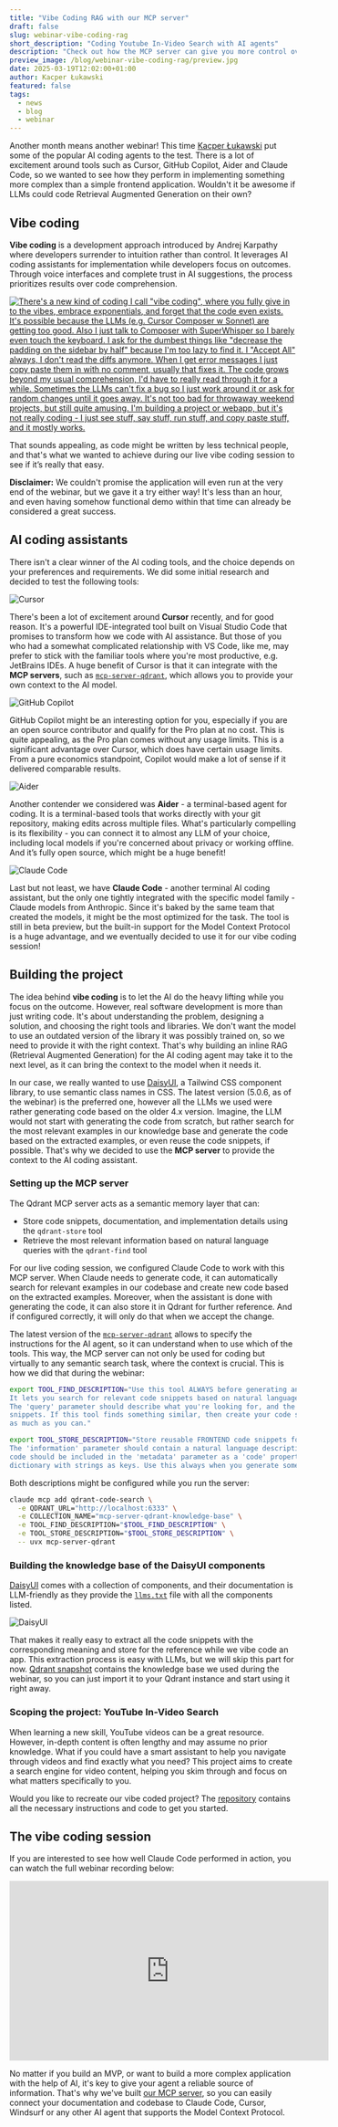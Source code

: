 ```yaml
---
title: "Vibe Coding RAG with our MCP server"
draft: false
slug: webinar-vibe-coding-rag
short_description: "Coding Youtube In-Video Search with AI agents"
description: "Check out how the MCP server can give you more control over the quality of vibe coding with AI agents like Cursor, and Claude Code!"
preview_image: /blog/webinar-vibe-coding-rag/preview.jpg
date: 2025-03-19T12:02:00+01:00
author: Kacper Łukawski
featured: false
tags:
  - news
  - blog
  - webinar
---
```


Another month means another webinar! This time [Kacper Łukawski](https://www.linkedin.com/in/kacperlukawski/) put some of the popular AI coding agents to the 
test. There is a lot of excitement around tools such as Cursor, GitHub Copilot, Aider and Claude Code, so we wanted to 
see how they perform in implementing something more complex than a simple frontend application. Wouldn't it be awesome 
if LLMs could code Retrieval Augmented Generation on their own? 

## Vibe coding

**Vibe coding** is a development approach introduced by Andrej Karpathy where developers surrender to intuition rather 
than control. It leverages AI coding assistants for implementation while developers focus on outcomes. Through voice 
interfaces and complete trust in AI suggestions, the process prioritizes results over code comprehension. 

[![There's a new kind of coding I call "vibe coding", where you fully give in to the vibes, embrace exponentials, and 
forget that the code even exists. It's possible because the LLMs (e.g. Cursor Composer w Sonnet) are getting too good. 
Also I just talk to Composer with SuperWhisper so I barely even touch the keyboard. I ask for the dumbest things like 
"decrease the padding on the sidebar by half" because I'm too lazy to find it. I "Accept All" always, I don't read the 
diffs anymore. When I get error messages I just copy paste them in with no comment, usually that fixes it. The code 
grows beyond my usual comprehension, I'd have to really read through it for a while. Sometimes the LLMs can't fix a bug 
so I just work around it or ask for random changes until it goes away. It's not too bad for throwaway weekend projects, 
but still quite amusing. I'm building a project or webapp, but it's not really coding - I just see stuff, say stuff, run 
stuff, and copy paste stuff, and it mostly works.](/blog/webinar-vibe-coding-rag/karpathy-tweet.png)](https://x.com/karpathy/status/1886192184808149383)

That sounds appealing, as code might be written by less technical people, and that's what we wanted to achieve during 
our live vibe coding session to see if it’s really that easy. 

**Disclaimer:** We couldn't promise the application will even run at the very end of the webinar, but we gave it a try 
either way! It's less than an hour, and even having somehow functional demo within that time can already be considered a 
great success. 

## AI coding assistants

There isn't a clear winner of the AI coding tools, and the choice depends on your preferences and requirements. We
did some initial research and decided to test the following tools:

![Cursor](/blog/webinar-vibe-coding-rag/cursor.png)

There's been a lot of excitement around **Cursor** recently, and for good reason. It's a powerful IDE-integrated tool 
built on Visual Studio Code that promises to transform how we code with AI assistance. But those of you who had a 
somewhat complicated relationship with VS Code, like me, may prefer to stick with the familiar tools where you're most
productive, e.g. JetBrains IDEs. A huge benefit of Cursor is that it can integrate with the **MCP servers**, such as 
[`mcp-server-qdrant`](https://github.com/qdrant/mcp-server-qdrant), which allows you to provide your own context to the 
AI model.

![GitHub Copilot](/blog/webinar-vibe-coding-rag/github-copilot.png)

GitHub Copilot might be an interesting option for you, especially if you are an open source contributor and qualify 
for the Pro plan at no cost. This is quite appealing, as the Pro plan comes without any usage limits. This is a 
significant advantage over Cursor, which does have certain usage limits. From a pure economics standpoint, Copilot would 
make a lot of sense if it delivered comparable results.

![Aider](/blog/webinar-vibe-coding-rag/aider.png)

Another contender we considered was **Aider** - a terminal-based agent for coding. It is a terminal-based tools that 
works directly with your git repository, making edits across multiple files. What's particularly compelling is its 
flexibility - you can connect it to almost any LLM of your choice, including local models if you're concerned about 
privacy or working offline. And it’s fully open source, which might be a huge benefit!

![Claude Code](/blog/webinar-vibe-coding-rag/claude-code.png)

Last but not least, we have **Claude Code** - another terminal AI coding assistant, but the only one tightly integrated
with the specific model family - Claude models from Anthropic. Since it's baked by the same team that created the
models, it might be the most optimized for the task. The tool is still in beta preview, but the built-in support for
the Model Context Protocol is a huge advantage, and we eventually decided to use it for our vibe coding session!

## Building the project

The idea behind **vibe coding** is to let the AI do the heavy lifting while you focus on the outcome. However, real 
software development is more than just writing code. It's about understanding the problem, designing a solution, and
choosing the right tools and libraries. We don't want the model to use an outdated version of the library it was 
possibly trained on, so we need to provide it with the right context. That's why building an inline RAG (Retrieval
Augmented Generation) for the AI coding agent may take it to the next level, as it can bring the context to the model
when it needs it. 

In our case, we really wanted to use [DaisyUI](https://daisyui.com/), a Tailwind CSS component library, to use semantic
class names in CSS. The latest version (5.0.6, as of the webinar) is the preferred one, however all the LLMs we used
were rather generating code based on the older 4.x version. Imagine, the LLM would not start with generating the code
from scratch, but rather search for the most relevant examples in our knowledge base and generate the code based on
the extracted examples, or even reuse the code snippets, if possible. That's why we decided to use the **MCP server**
to provide the context to the AI coding assistant.

### Setting up the MCP server

The Qdrant MCP server acts as a semantic memory layer that can:

- Store code snippets, documentation, and implementation details using the `qdrant-store` tool
- Retrieve the most relevant information based on natural language queries with the `qdrant-find` tool

For our live coding session, we configured Claude Code to work with this MCP server. When Claude needs to generate code, 
it can automatically search for relevant examples in our codebase and create new code based on the extracted examples. 
Moreover, when the assistant is done with generating the code, it can also store it in Qdrant for further reference. And 
if configured correctly, it will only do that when we accept the change.

The latest version of the [`mcp-server-qdrant`](https://github.com/qdrant/mcp-server-qdrant) allows to specify the
instructions for the AI agent, so it can understand when to use which of the tools. This way, the MCP server can not 
only be used for coding but virtually to any semantic search task, where the context is crucial. This is how we did 
that during the webinar:

```bash
export TOOL_FIND_DESCRIPTION="Use this tool ALWAYS before generating any FRONTEND code. \
It lets you search for relevant code snippets based on natural language descriptions. \
The 'query' parameter should describe what you're looking for, and the tool will return the most relevant code \
snippets. If this tool finds something similar, then create your code so it is consistent. Reuse existing code \
as much as you can."

export TOOL_STORE_DESCRIPTION="Store reusable FRONTEND code snippets for later retrieval. \
The 'information' parameter should contain a natural language description of what the code does, while the actual \
code should be included in the 'metadata' parameter as a 'code' property. The value of 'metadata' is a Python \
dictionary with strings as keys. Use this always when you generate some code to store it for further reference."
```

Both descriptions might be configured while you run the server:

```bash
claude mcp add qdrant-code-search \
  -e QDRANT_URL="http://localhost:6333" \
  -e COLLECTION_NAME="mcp-server-qdrant-knowledge-base" \
  -e TOOL_FIND_DESCRIPTION="$TOOL_FIND_DESCRIPTION" \
  -e TOOL_STORE_DESCRIPTION="$TOOL_STORE_DESCRIPTION" \
  -- uvx mcp-server-qdrant
```

### Building the knowledge base of the DaisyUI components

[DaisyUI](https://daisyui.com/) comes with a collection of components, and their documentation is LLM-friendly as they 
provide the [`llms.txt`](https://daisyui.com/llms.txt) file with all the components listed. 

![DaisyUI](/blog/webinar-vibe-coding-rag/daisyui.png)

That makes it really easy to extract all the code snippets with the corresponding meaning and store for the reference 
while we vibe code an app. This extraction process is easy with LLMs, but we will skip this part for now. [Qdrant 
snapshot](https://github.com/qdrant/webinar-vibe-coding-rag/raw/refs/heads/main/.data/mcp-server-qdrant-knowledge-base.snapshot)
contains the knowledge base we used during the webinar, so you can just import it to your Qdrant instance and start
using it right away.

### Scoping the project: YouTube In-Video Search

When learning a new skill, YouTube videos can be a great resource. However, in-depth content is often lengthy and may 
assume no prior knowledge. What if you could have a smart assistant to help you navigate through videos and find exactly 
what you need? This project aims to create a search engine for video content, helping you skim through and focus on what 
matters specifically to you.

Would you like to recreate our vibe coded project? The [repository](https://github.com/qdrant/webinar-vibe-coding-rag) 
contains all the necessary instructions and code to get you started.

## The vibe coding session

If you are interested to see how well Claude Code performed in action, you can watch the full webinar recording below:

<iframe width="560" height="315" src="https://www.youtube.com/embed/rL1wlYIyJho" title="YouTube video player" frameborder="0" allow="accelerometer; autoplay; clipboard-write; encrypted-media; gyroscope; picture-in-picture; web-share" referrerpolicy="strict-origin-when-cross-origin" allowfullscreen></iframe>

No matter if you build an MVP, or want to build a more complex application with the help of AI, it's key to give your
agent a reliable source of information. That's why we've built [our MCP 
server](https://github.com/qdrant/mcp-server-qdrant), so you can easily connect your documentation and codebase to
Claude Code, Cursor, Windsurf or any other AI agent that supports the Model Context Protocol.